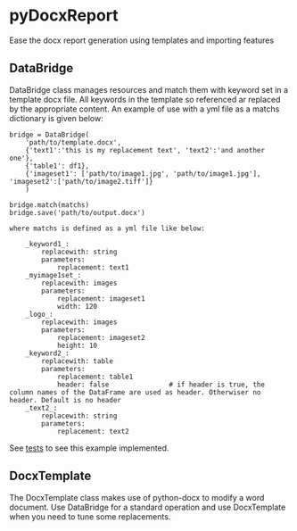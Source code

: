 # pyDocxReport
Ease the docx report generation using templates and importing features

## DataBridge
DataBridge class manages resources and match them with keyword set in a template docx file.
    All keywords in the template so referenced ar replaced by the appropriate content.
    An example of use with a yml file as a matchs dictionary is given below:

    bridge = DataBridge(
        'path/to/template.docx',
        {'text1':'this is my replacement text', 'text2':'and another one'},
        {'table1': df1},
        {'imageset1': ['path/to/image1.jpg', 'path/to/image1.jpg'], 'imageset2':['path/to/image2.tiff']}
        )

    bridge.match(matchs)
    bridge.save('path/to/output.docx')

    where matchs is defined as a yml file like below:

        _keyword1_:
            replacewith: string
            parameters:
                replacement: text1
        _myimage1set_:
            replacewith: images
            parameters:
                replacement: imageset1
                width: 120
        _logo_:
            replacewith: images
            parameters:
                replacement: imageset2
                height: 10
        _keyword2_:
            replacewith: table
            parameters:
                replacement: table1
                header: false               # if header is true, the column names of the DataFrame are used as header. Otherwiser no header. Default is no header
        _text2_:
            replacewith: string
            parameters:
                replacement: text2

See [tests](https://github.com/20centcroak/pyDocxReport) to see this example implemented.

## DocxTemplate
The DocxTemplate class makes use of python-docx to modify a word document.
Use DataBridge for a standard operation and use DocxTemplate when you need to tune some replacements.
